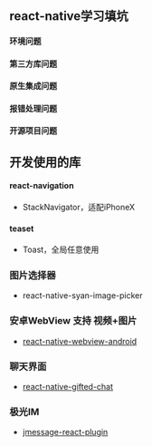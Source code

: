 ## react-native学习填坑
#### 环境问题
#### 第三方库问题
#### 原生集成问题
#### 报错处理问题
#### 开源项目问题

## 开发使用的库
#### react-navigation
- StackNavigator，适配iPhoneX

#### teaset
- Toast，全局任意使用

### 图片选择器
- react-native-syan-image-picker

### 安卓WebView 支持 视频+图片
- [react-native-webview-android](https://github.com/lucasferreira/react-native-webview-android)

### 聊天界面
- [react-native-gifted-chat](https://github.com/FaridSafi/react-native-gifted-chat)

### 极光IM
- [jmessage-react-plugin](https://github.com/jpush/jmessage-react-plugin)
